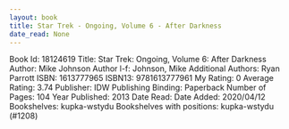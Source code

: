 ```yaml
---
layout: book
title: Star Trek - Ongoing, Volume 6 - After Darkness
date_read: None
---
```


Book Id: 18124619
Title: Star Trek: Ongoing, Volume 6: After Darkness
Author: Mike Johnson
Author l-f: Johnson, Mike
Additional Authors: Ryan Parrott
ISBN: 1613777965
ISBN13: 9781613777961
My Rating: 0
Average Rating: 3.74
Publisher: IDW Publishing
Binding: Paperback
Number of Pages: 104
Year Published: 2013
Date Read: 
Date Added: 2020/04/12
Bookshelves: kupka-wstydu
Bookshelves with positions: kupka-wstydu (#1208)

